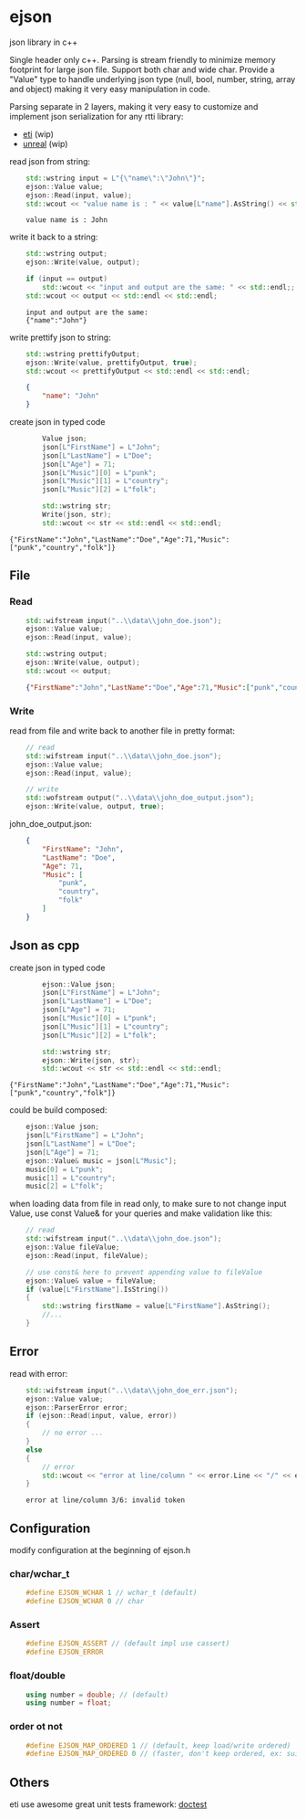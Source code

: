 # ejson

json library in c++

Single header only c++. Parsing is stream friendly to minimize memory footprint for large json file. Support both char and wide char. Provide a "Value" type to handle underlying json type (null, bool, number, string, array and object) making it very easy manipulation in code.

Parsing separate in 2 layers, making it very easy to customize and implement json serialization for any rtti library:
* [eti](implementation/eti) (wip)
* [unreal](implementation/unreal) (wip)

read json from string:
```cpp
    std::wstring input = L"{\"name\":\"John\"}";
    ejson::Value value;
    ejson::Read(input, value);
    std::wcout << "value name is : " << value[L"name"].AsString() << std::endl;
```
```
    value name is : John
```
write it back to a string:
```cpp
    std::wstring output;
    ejson::Write(value, output);

    if (input == output)
        std::wcout << "input and output are the same: " << std::endl;;
    std::wcout << output << std::endl << std::endl;
```
```
    input and output are the same:
    {"name":"John"}
```
write prettify json to string:
```cpp
    std::wstring prettifyOutput;
    ejson::Write(value, prettifyOutput, true);
    std::wcout << prettifyOutput << std::endl << std::endl;

```
```json
    {
        "name": "John"
    }
```
create json in typed code
```cpp
        Value json;
        json[L"FirstName"] = L"John";
        json[L"LastName"] = L"Doe";
        json[L"Age"] = 71;
        json[L"Music"][0] = L"punk";
        json[L"Music"][1] = L"country";
        json[L"Music"][2] = L"folk";

        std::wstring str;
        Write(json, str);
        std::wcout << str << std::endl << std::endl;
```
```
{"FirstName":"John","LastName":"Doe","Age":71,"Music":["punk","country","folk"]}
```
## File

### Read

```cpp
    std::wifstream input("..\\data\\john_doe.json");
    ejson::Value value;
    ejson::Read(input, value);

    std::wstring output;
    ejson::Write(value, output);
    std::wcout << output;
```
```json
    {"FirstName":"John","LastName":"Doe","Age":71,"Music":["punk","country","folk"]}
```

### Write

read from file and write back to another file in pretty format:
```cpp
    // read
    std::wifstream input("..\\data\\john_doe.json");
    ejson::Value value;
    ejson::Read(input, value);

    // write
    std::wofstream output("..\\data\\john_doe_output.json");
    ejson::Write(value, output, true);
```
john_doe_output.json:
```json
    {
        "FirstName": "John",
        "LastName": "Doe",
        "Age": 71,
        "Music": [
            "punk",
            "country",
            "folk"
        ]
    }
```
## Json as cpp
create json in typed code
```cpp
        ejson::Value json;
        json[L"FirstName"] = L"John";
        json[L"LastName"] = L"Doe";
        json[L"Age"] = 71;
        json[L"Music"][0] = L"punk";
        json[L"Music"][1] = L"country";
        json[L"Music"][2] = L"folk";

        std::wstring str;
        ejson::Write(json, str);
        std::wcout << str << std::endl << std::endl;
```
```
{"FirstName":"John","LastName":"Doe","Age":71,"Music":["punk","country","folk"]}
```
could be build composed:
```cpp
    ejson::Value json;
    json[L"FirstName"] = L"John";
    json[L"LastName"] = L"Doe";
    json[L"Age"] = 71;
    ejson::Value& music = json[L"Music"];
    music[0] = L"punk";
    music[1] = L"country";
    music[2] = L"folk";
```
when loading data from file in read only, to make sure to not change input Value, use const Value& for your queries and make validation like this:
```cpp
    // read
    std::wifstream input("..\\data\\john_doe.json");
    ejson::Value fileValue;
    ejson::Read(input, fileValue);

    // use const& here to prevent appending value to fileValue
    ejson::Value& value = fileValue;
    if (value[L"FirstName"].IsString())
    {
        std::wstring firstName = value[L"FirstName"].AsString();
        //...
    }
```
## Error

read with error:
```cpp
    std::wifstream input("..\\data\\john_doe_err.json");
    ejson::Value value;
    ejson::ParserError error;
    if (ejson::Read(input, value, error))
    {
        // no error ...
    }
    else
    {
        // error
        std::wcout << "error at line/column " << error.Line << "/" << error.Column << ": " << error.Error;
    }
```
```
    error at line/column 3/6: invalid token
```

## Configuration

modify configuration at the beginning of ejson.h

### char/wchar_t

```cpp
    #define EJSON_WCHAR 1 // wchar_t (default)
    #define EJSON_WCHAR 0 // char
```

### Assert

```cpp
    #define EJSON_ASSERT // (default impl use cassert)
    #define EJSON_ERROR 
```

### float/double

```cpp
    using number = double; // (default)
    using number = float;
```

### order ot not

```cpp
    #define EJSON_MAP_ORDERED 1 // (default, keep load/write ordered)
    #define EJSON_MAP_ORDERED 0 // (faster, don't keep ordered, ex: suitable for final build that only read)
```

## Others

eti use awesome great unit tests framework: [doctest](https://github.com/doctest/doctest)